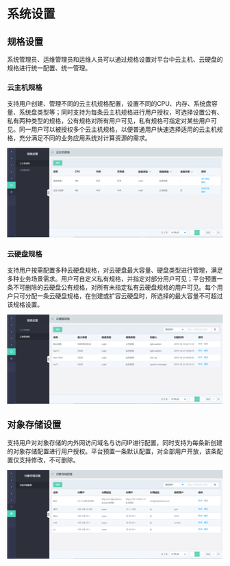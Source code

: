 # 系统设置

## 规格设置

系统管理员、运维管理员和运维人员可以通过规格设置对平台中云主机、云硬盘的规格进行统一配置、统一管理。

### 云主机规格

支持用户创建、管理不同的云主机规格配置，设置不同的CPU、内存、系统盘容量、系统盘类型等；同时支持为每条云主机规格进行用户授权，可选择设置公有、私有两种类型的规格，公有规格对所有用户可见，私有规格可指定对某些用户可见。同一用户可以被授权多个云主机规格，以便普通用户快速选择适用的云主机规格，充分满足不同的业务应用系统对计算资源的需求。

![System-Settings-1](../../../../../image/JD-Cloud-Swift/System-Settings-1.png)

### 云硬盘规格

支持用户按需配置多种云硬盘规格，对云硬盘最大容量、硬盘类型进行管理，满足多种业务场景需求。用户可自定义私有规格，并指定对部分用户可见；平台预置一条不可删除的云硬盘公有规格，对所有未指定私有云硬盘规格的用户可见。每个用户只可分配一条云硬盘规格，在创建或扩容云硬盘时，所选择的最大容量不可超过该规格设置。

![System-Settings-2](../../../../../image/JD-Cloud-Swift/System-Settings-2.png)



## 对象存储设置

支持用户对对象存储的内外网访问域名与访问IP进行配置，同时支持为每条新创建的对象存储配置进行用户授权。平台预置一条默认配置，对全部用户开放，该条配置仅支持修改，不可删除。

![System-Settings-3](../../../../../image/JD-Cloud-Swift/System-Settings-3.png)